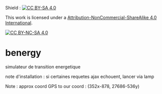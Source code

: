 Shield : [![CC BY-SA 4.0][cc-by-nc-sa-shield]][cc-by-nc-sa]

This work is licensed under a
[Attribution-NonCommercial-ShareAlike 4.0 International][cc-by-nc-sa].

[![CC BY-NC-SA 4.0][cc-by-nc-sa-image]][cc-by-nc-sa]

[cc-by-nc-sa]: http://creativecommons.org/licenses/by-nc-sa/4.0/
[cc-by-nc-sa-image]: https://licensebuttons.net/l/by-nc-sa/4.0/88x31.png
[cc-by-nc-sa-shield]: https://img.shields.io/badge/License-CC%20BY--NC--SA%204.0-lightgrey.svg

# benergy
simulateur de transition energetique

note d'installation :
si certaines requetes ajax echouent, lancer via lamp


Note : approx coord GPS to our coord : (352x-878, 27686-536y)
